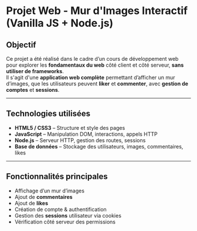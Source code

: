 # Projet Web - Mur d'Images Interactif (Vanilla JS + Node.js)

## Objectif

Ce projet a été réalisé dans le cadre d’un cours de développement web pour explorer les **fondamentaux du web** côté client et côté serveur, **sans utiliser de frameworks**.  
Il s'agit d'une **application web complète** permettant d’afficher un mur d’images, que les utilisateurs peuvent **liker** et **commenter**, avec **gestion de comptes** et **sessions**.

---

## Technologies utilisées

- **HTML5 / CSS3** – Structure et style des pages  
- **JavaScript** – Manipulation DOM, interactions, appels HTTP  
- **Node.js** – Serveur HTTP, gestion des routes, sessions  
- **Base de données**  – Stockage des utilisateurs, images, commentaires, likes  

---

## Fonctionnalités principales

- Affichage d’un mur d’images  
- Ajout de **commentaires**  
- Ajout de **likes**  
- Création de compte & authentification  
- Gestion des **sessions** utilisateur via cookies  
- Vérification côté serveur des permissions  
